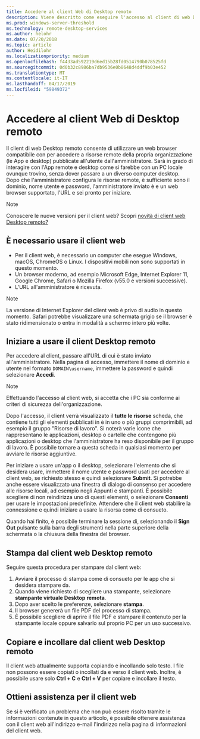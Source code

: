 ```yaml
---
title: Accedere al client Web di Desktop remoto
description: Viene descritto come eseguire l'accesso al client di web Desktop remoto.
ms.prod: windows-server-threshold
ms.technology: remote-desktop-services
ms.author: helohr
ms.date: 07/20/2018
ms.topic: article
author: Heidilohr
ms.localizationpriority: medium
ms.openlocfilehash: f4433ad592219d6ed15b28fd0514790b078525fd
ms.sourcegitcommit: 0d0b32c8986ba7db9536e0b8648d4ddf9b03e452
ms.translationtype: MT
ms.contentlocale: it-IT
ms.lasthandoff: 04/17/2019
ms.locfileid: "59849372"
---
```

# <a name="access-the-remote-desktop-web-client"></a>Accedere al client Web di Desktop remoto

Il client di web Desktop remoto consente di utilizzare un web browser compatibile con per accedere a risorse remote della propria organizzazione (le App e desktop) pubblicate all'utente dall'amministratore. Sarà in grado di interagire con l'App remote e desktop come si farebbe con un PC locale ovunque trovino, senza dover passare a un diverso computer desktop. Dopo che l'amministratore configura le risorse remote, è sufficiente sono il dominio, nome utente e password, l'amministratore inviato è e un web browser supportato, l'URL e sei pronto per iniziare.

>[!NOTE]
>Conoscere le nuove versioni per il client web? Scopri [novità di client web Desktop remoto?](web-client-whatsnew.md)

## <a name="what-youll-need-to-use-the-web-client"></a>È necessario usare il client web

* Per il client web, è necessario un computer che esegue Windows, macOS, ChromeOS o Linux. I dispositivi mobili non sono supportati in questo momento.
* Un browser moderno, ad esempio Microsoft Edge, Internet Explorer 11, Google Chrome, Safari o Mozilla Firefox (v55.0 e versioni successive).
* L'URL all'amministratore è ricevuta.

>[!NOTE]
>La versione di Internet Explorer del client web è privo di audio in questo momento.
>Safari potrebbe visualizzare una schermata grigio se il browser è stato ridimensionato o entra in modalità a schermo intero più volte.

## <a name="start-using-the-remote-desktop-client"></a>Iniziare a usare il client Desktop remoto

Per accedere al client, passare all'URL di cui è stato inviato all'amministratore. Nella pagina di accesso, immettere il nome di dominio e utente nel formato ```DOMAIN\username```, immettere la password e quindi selezionare **Accedi**.

>[!NOTE]
>Effettuando l'accesso al client web, si accetta che i PC sia conforme ai criteri di sicurezza dell'organizzazione.

Dopo l'accesso, il client verrà visualizzato il **tutte le risorse** scheda, che contiene tutti gli elementi pubblicati in è in uno o più gruppi comprimibili, ad esempio il gruppo "Risorse di lavoro". Si noterà varie icone che rappresentano le applicazioni, desktop o cartelle che contengono più applicazioni o desktop che l'amministratore ha reso disponibile per il gruppo di lavoro. È possibile tornare a questa scheda in qualsiasi momento per avviare le risorse aggiuntive.

Per iniziare a usare un'app o il desktop, selezionare l'elemento che si desidera usare, immettere il nome utente e password usati per accedere al client web, se richiesto stesso e quindi selezionare **Submit**. Si potrebbe anche essere visualizzato una finestra di dialogo di consenso per accedere alle risorse locali, ad esempio negli Appunti e stampanti. È possibile scegliere di non reindirizza uno di questi elementi, o selezionare **Consenti** per usare le impostazioni predefinite. Attendere che il client web stabilire la connessione e quindi iniziare a usare la risorsa come di consueto.

Quando hai finito, è possibile terminare la sessione di, selezionando il **Sign Out** pulsante sulla barra degli strumenti nella parte superiore della schermata o la chiusura della finestra del browser.

## <a name="printing-from-the-remote-desktop-web-client"></a>Stampa dal client web Desktop remoto

Seguire questa procedura per stampare dal client web:

1. Avviare il processo di stampa come di consueto per le app che si desidera stampare da.
2. Quando viene richiesto di scegliere una stampante, selezionare **stampante virtuale Desktop remota**.
3. Dopo aver scelto le preferenze, selezionare **stampa**.
4. Il browser genererà un file PDF del processo di stampa.
5. È possibile scegliere di aprire il file PDF e stampare il contenuto per la stampante locale oppure salvarlo sul proprio PC per un uso successivo.

## <a name="copy-and-paste-from-the-remote-desktop-web-client"></a>Copiare e incollare dal client web Desktop remoto

Il client web attualmente supporta copiando e incollando solo testo. I file non possono essere copiati o incollati da e verso il client web. Inoltre, è possibile usare solo **Ctrl + C** e **Ctrl + V** per copiare e incollare il testo.

## <a name="get-help-with-the-web-client"></a>Ottieni assistenza per il client web

Se si è verificato un problema che non può essere risolto tramite le informazioni contenute in questo articolo, è possibile ottenere assistenza con il client web all'indirizzo e-mail l'indirizzo nella pagina di informazioni del client web.